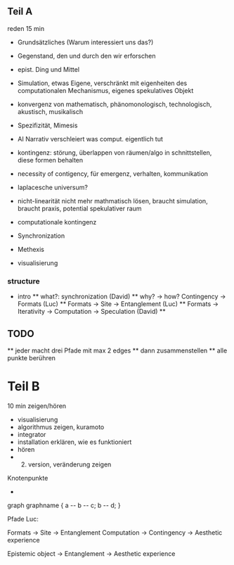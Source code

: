 ## Teil A
reden 15 min

* Grundsätzliches (Warum interessiert uns das?)
* Gegenstand, den und durch den wir erforschen  
* epist. Ding und Mittel
* Simulation, etwas Eigene, verschränkt mit eigenheiten des computationalen Mechanismus, eigenes spekulatives Objekt
* konvergenz von mathematisch, phänomonologisch, technologisch, akustisch, musikalisch
* Spezifizität, Mimesis
* AI Narrativ verschleiert was comput. eigentlich tut
* kontingenz: störung, überlappen von räumen/algo in schnittstellen, diese formen behalten
* necessity of contigency, für emergenz, verhalten, kommunikation
* laplacesche universum?
* nicht-linearität nicht mehr mathmatisch lösen, braucht simulation, braucht praxis, potential spekulativer raum
* computationale kontingenz
* Synchronization
* Methexis

* visualisierung


### structure

* intro
** what?: synchronization (David)
** why? -> how? Contingency -> Formats (Luc)
** Formats -> Site -> Entanglement (Luc)
** Formats -> Iterativity -> Computation -> Speculation (David)
**



## TODO
** jeder macht drei Pfade mit max 2 edges
** dann zusammenstellen
** alle punkte berühren

# Teil B
10 min zeigen/hören
* visualisierung
* algorithmus zeigen, kuramoto
* integrator
* installation erklären, wie es funktioniert
* hören
* 2. version, veränderung zeigen




Knotenpunkte

* 

graph graphname {
     a -- b -- c;
     b -- d;
 }



Pfade Luc:

Formats -> Site -> Entanglement
Computation ->  Contingency -> Aesthetic experience 



Epistemic object -> Entanglement -> Aesthetic experience
